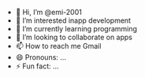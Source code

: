 - 👋 Hi, I’m @emi-2001
- 👀 I’m interested inapp development
- 🌱 I’m currently learning programming 
- 💞️ I’m looking to collaborate on apps 
- 📫 How to reach me Gmail 
- 😄 Pronouns: ...
- ⚡ Fun fact: ...

<!---
emi-2001/emi-2001 is a ✨ special ✨ repository because its `README.md` (this file) appears on your GitHub profile.
You can click the Preview link to take a look at your changes.
--->
